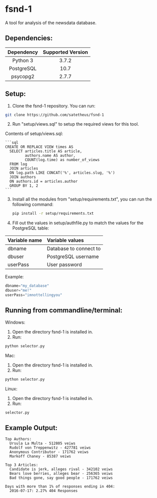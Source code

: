 # fsnd-1
A tool for analysis of the newsdata database.

## Dependencies:
  | Dependency | Supported Version |
  | :--------: | :---------------: |
  | Python 3   | 3.7.2             |
  | PostgreSQL | 10.7              |
  | psycopg2   | 2.7.7             |


## Setup:
  1. Clone the fsnd-1 repository. You can run:
  ```bash
  git clone https://github.com/satetheus/fsnd-1
  ```
  2. Run "setup/views.sql" to setup the required views for this tool.

  Contents of setup/views.sql:

    ```sql
    CREATE OR REPLACE VIEW times AS
      SELECT articles.title AS article,
             authors.name AS author,
             COUNT(log.time) as number_of_views
      FROM log
      JOIN articles
      ON log.path LIKE CONCAT('%', articles.slug, '%')
      JOIN authors
      ON authors.id = articles.author
      GROUP BY 1, 2
    ```

  3. Install all the modules from "setup/requirements.txt", you can run the following command:
       ```bash
       pip install -r setup/requirements.txt
       ```

  4. Fill out the values in setup/authfile.py to match the values for the PostgreSQL table:


  | Variable name | Variable values        |
  | :------------ | :-------------         |
  | dbname        | Database to connect to |
  | dbuser        | PostgreSQL username    |
  | userPass      | User password          |

  Example:
  ```python
  dbname="my_database"
  dbuser="me!"
  userPass="imnottellingyou"
  ```


## Running from commandline/terminal:
Windows:
  1. Open the directory fsnd-1 is installed in.
  2. Run:
   ```bash
   python selector.py
  ```

Mac:
  1. Open the directory fsnd-1 is installed in.
  2. Run:
  ```bash
  python selector.py
  ```

Linux:
  1. Open the directory fsnd-1 is installed in.
  2. Run:
   ```bash
   selector.py
   ```

## Example Output:

```
Top Authors:
  Ursula La Multa - 512805 veiws
  Rudolf von Treppenwitz - 427781 veiws
  Anonymous Contributor - 171762 veiws
  Markoff Chaney - 85387 veiws

Top 3 Articles:
  Candidate is jerk, alleges rival - 342102 veiws
  Bears love berries, alleges bear - 256365 veiws
  Bad things gone, say good people - 171762 veiws

Days with more than 1% of responses ending in 404:
  2016-07-17: 2.27% 404 Responses
```
